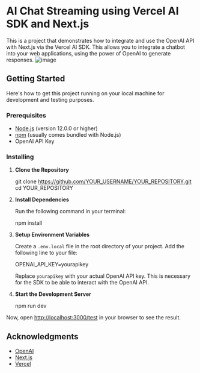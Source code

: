 # AI Chat Streaming using Vercel AI SDK and Next.js

This is a project that demonstrates how to integrate and use the OpenAI API with Next.js via the Vercel AI SDK. This allows you to integrate a chatbot into your web applications, using the power of OpenAI to generate responses.
![image](https://github.com/Carolcol/chat-gpt-clone/assets/48607783/6d2fcaf7-8bb2-45d2-beda-1fd0d750466e)


## Getting Started

Here's how to get this project running on your local machine for development and testing purposes.

### Prerequisites

- [Node.js](https://nodejs.org/en/) (version 12.0.0 or higher)
- [npm](https://www.npmjs.com/) (usually comes bundled with Node.js)
- OpenAI API Key

### Installing

1. **Clone the Repository**

    git clone https://github.com/YOUR_USERNAME/YOUR_REPOSITORY.git
    cd YOUR_REPOSITORY

2. **Install Dependencies**

    Run the following command in your terminal:
    
    npm install

3. **Setup Environment Variables**

    Create a `.env.local` file in the root directory of your project. Add the following line to your file:

    OPENAI_API_KEY=yourapikey
    
    Replace `yourapikey` with your actual OpenAI API key. This is necessary for the SDK to be able to interact with the OpenAI API.

4. **Start the Development Server**


    npm run dev


Now, open [http://localhost:3000/test](http://localhost:3000/test) in your browser to see the result.


## Acknowledgments

- [OpenAI](https://openai.com/)
- [Next.js](https://nextjs.org/)
- [Vercel](https://vercel.com/)
